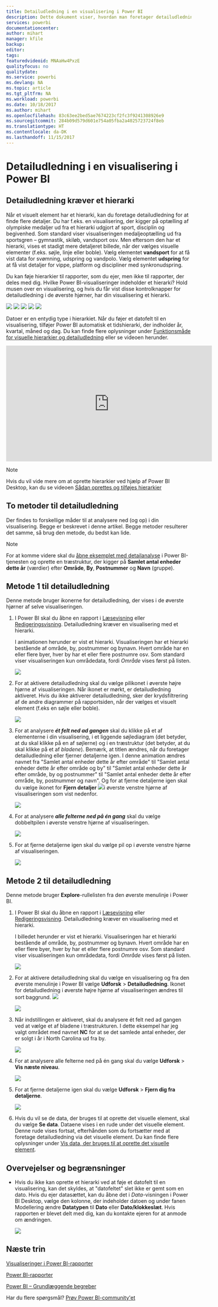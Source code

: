 ```yaml
---
title: Detailudledning i en visualisering i Power BI
description: Dette dokument viser, hvordan man foretager detailudledning i en visualisering i Microsoft Power BI-tjenesten og Power BI Desktop.
services: powerbi
documentationcenter: 
author: mihart
manager: kfile
backup: 
editor: 
tags: 
featuredvideoid: MNAaHw4PxzE
qualityfocus: no
qualitydate: 
ms.service: powerbi
ms.devlang: NA
ms.topic: article
ms.tgt_pltfrm: NA
ms.workload: powerbi
ms.date: 10/18/2017
ms.author: mihart
ms.openlocfilehash: 83c63ee2bed5ae7674223cf2fc3f9241308926e9
ms.sourcegitcommit: 284b09d579d601e754a05fba2a4025723724f8eb
ms.translationtype: HT
ms.contentlocale: da-DK
ms.lasthandoff: 11/15/2017
---
```

# <a name="drill-down-in-a-visualization-in-power-bi"></a>Detailudledning i en visualisering i Power BI
## <a name="drill-down-requires-a-hierarchy"></a>Detailudledning kræver et hierarki
Når et visuelt element har et hierarki, kan du foretage detailudledning for at finde flere detaljer. Du har f.eks. en visualisering, der kigger på optælling af olympiske medaljer ud fra et hierarki udgjort af sport, disciplin og begivenhed. Som standard viser visualiseringen medaljeoptælling ud fra sportsgren – gymnastik, skiløb, vandsport osv. Men eftersom den har et hierarki, vises et stadigt mere detaljeret billede, når der vælges visuelle elementer (f.eks. søjle, linje eller boble). Vælg elementet **vandsport** for at få vist data for svømning, udspring og vandpolo.  Vælg elementet **udspring** for at få vist detaljer for vippe, platform og discipliner med synkronudspring.

Du kan føje hierarkier til rapporter, som du ejer, men ikke til rapporter, der deles med dig.
Hvilke Power BI-visualiseringer indeholder et hierarki?  Hold musen over en visualisering, og hvis du får vist disse kontrolknapper for detailudledning i de øverste hjørner, har din visualisering et hierarki.

![](media/power-bi-visualization-drill-down/power-bi-drill-icon4.png)  ![](media/power-bi-visualization-drill-down/power-bi-drill-icon2.png)  ![](media/power-bi-visualization-drill-down/power-bi-drill-icon3.png)
![](media/power-bi-visualization-drill-down/power-bi-drill-icon5.png) ![](media/power-bi-visualization-drill-down/power-bi-drill-icon6.png)  

Datoer er en entydig type i hierarkiet. Når du føjer et datofelt til en visualisering, tilføjer Power BI automatisk et tidshierarki, der indholder år, kvartal, måned og dag. Du kan finde flere oplysninger under [Funktionsmåde for visuelle hierarkier og detailudledning](guided-learning/visualizations.yml#step-18) eller se videoen herunder.

  <iframe width="560" height="315" src="https://www.youtube.com/embed/MNAaHw4PxzE?list=PL1N57mwBHtN0JFoKSR0n-tBkUJHeMP2cP" frameborder="0" allowfullscreen></iframe>

> [!NOTE]
> Hvis du vil vide mere om at oprette hierarkier ved hjælp af Power BI Desktop, kan du se videoen [Sådan oprettes og tilføjes hierarkier](https://youtu.be/q8WDUAiTGeU)
> 
> 

## <a name="two-methods-to-drill-down"></a>To metoder til detailudledning
Der findes to forskellige måder til at analysere ned (og op) i din visualisering.  Begge er beskrevet i denne artikel. Begge metoder resulterer det samme, så brug den metode, du bedst kan lide.

> [!NOTE]
> For at komme videre skal du [åbne eksemplet med detailanalyse](sample-datasets.md) i Power BI-tjenesten og oprette en træstruktur, der kigger på **Samlet antal enheder dette år** (værdier) efter **Område**, **By**, **Postnummer** og **Navn** (gruppe).  
> 
> 

## <a name="method-1-for-drill-down"></a>Metode 1 til detailudledning
Denne metode bruger ikonerne for detailudledning, der vises i de øverste hjørner af selve visualiseringen.

1. I Power BI skal du åbne en rapport i [Læsevisning](service-report-open-in-reading-view.md) eller [Redigeringsvisning](service-reading-view-and-editing-view.md). Detailudledning kræver en visualisering med et hierarki. 
   
   I animationen herunder er vist et hierarki.  Visualiseringen har et hierarki bestående af område, by, postnummer og bynavn. Hvert område har en eller flere byer, hver by har et eller flere postnumre osv. Som standard viser visualiseringen kun områdedata, fordi *Område* vises først på listen.
   
   ![](media/power-bi-visualization-drill-down/power-bi-hierarcy-list.png)
2. For at aktivere detailudledning skal du vælge pilikonet i øverste højre hjørne af visualiseringen. Når ikonet er mørkt, er detailudledning aktiveret. Hvis du ikke aktiverer detailudledning, sker der krydsfiltrering af de andre diagrammer på rapportsiden, når der vælges et visuelt element (f.eks en søjle eller boble).    
   
   ![](media/power-bi-visualization-drill-down/power-bi-drill-icon.png)
3. For at analysere ***ét felt ned ad gangen*** skal du klikke på et af elementerne i din visualisering, i et liggende søjlediagram (det betyder, at du skal klikke på en af søjlerne) og i en træstruktur (det betyder, at du skal klikke på et af *bladene*). Bemærk, at titlen ændres, når du foretager detailudledning eller fjerner detaljerne igen. I denne animation ændres navnet fra "Samlet antal enheder dette år efter område" til "Samlet antal enheder dette år efter område og by" til "Samlet antal enheder dette år efter område, by og postnummer" til "Samlet antal enheder dette år efter område, by, postnummer og navn". Og for at fjerne detaljerne igen skal du vælge ikonet for **Fjern detaljer**   ![](media/power-bi-visualization-drill-down/power-bi-drill-icon5.png)i øverste venstre hjørne af visualiseringen som vist nedenfor.
   
   ![](media/power-bi-visualization-drill-down/drill.gif)
4. For at analysere ***alle felterne ned på én gang*** skal du vælge dobbeltpilen i øverste venstre hjørne af visualiseringen.
   
   ![](media/power-bi-visualization-drill-down/pbi_drillall.png)
5. For at fjerne detaljerne igen skal du vælge pil op i øverste venstre hjørne af visualiseringen.
   
   ![](media/power-bi-visualization-drill-down/pbi_drillup2.png)

## <a name="method-2-for-drill-down"></a>Metode 2 til detailudledning
Denne metode bruger **Explore**-rullelisten fra den øverste menulinje i Power BI.

1. I Power BI skal du åbne en rapport i [Læsevisning](service-report-open-in-reading-view.md) eller [Redigeringsvisning](service-reading-view-and-editing-view.md). Detailudledning kræver en visualisering med et hierarki. 
   
   I billedet herunder er vist et hierarki.  Visualiseringen har et hierarki bestående af område, by, postnummer og bynavn. Hvert område har en eller flere byer, hver by har et eller flere postnumre osv. Som standard viser visualiseringen kun områdedata, fordi *Område* vises først på listen.
   
   ![](media/power-bi-visualization-drill-down/power-bi-hierarcy-list.png)
2. For at aktivere detailudledning skal du vælge en visualisering og fra den øverste menulinje i Power BI vælge **Udforsk** > **Detailudledning**. Ikonet for detailudledning i øverste højre hjørne af visualiseringen ændres til sort baggrund. ![](media/power-bi-visualization-drill-down/power-bi-drill-icon2.png)  
   
   ![](media/power-bi-visualization-drill-down/power-bi-explore2.png)
3. Når indstillingen er aktiveret, skal du analysere ét felt ned ad gangen ved at vælge et af bladene i træstrukturen. I dette eksempel har jeg valgt området med navnet **NC** for at se det samlede antal enheder, der er solgt i år i North Carolina ud fra by.
   
   ![](media/power-bi-visualization-drill-down/power-bi-drilldown-1.png)
4. For at analysere alle felterne ned på én gang skal du vælge **Udforsk** > **Vis næste niveau**.
   
   ![](media/power-bi-visualization-drill-down/power-bi-show-next-level.png)
5. For at fjerne detaljerne igen skal du vælge **Udforsk** > **Fjern dig fra detaljerne**.
   
   ![](media/power-bi-visualization-drill-down/power-bi-drill-up2.png)
6. Hvis du vil se de data, der bruges til at oprette det visuelle element, skal du vælge **Se data**. Dataene vises i en rude under det visuelle element. Denne rude vises fortsat, efterhånden som du fortsætter med at foretage detailudledning via det visuelle element. Du kan finde flere oplysninger under [Vis data, der bruges til at oprette det visuelle element](service-reports-show-data.md).

## <a name="considerations-and-limitations"></a>Overvejelser og begrænsninger
* Hvis du ikke kan oprette et hierarki ved at føje et datofelt til en visualisering, kan det skyldes, at "datofeltet" slet ikke er gemt som en dato. Hvis du ejer datasættet, kan du åbne det i *Data*-visningen i Power BI Desktop, vælge den kolonne, der indeholder datoen og under fanen Modellering ændre **Datatypen** til **Dato** eller  **Dato/klokkeslæt**. Hvis rapporten er blevet delt med dig, kan du kontakte ejeren for at anmode om ændringen.  
  
  ![](media/power-bi-visualization-drill-down/power-bi-change-data-type2.png)

## <a name="next-steps"></a>Næste trin
[Visualiseringer i Power BI-rapporter](power-bi-report-visualizations.md)

[Power BI-rapporter](service-reports.md)

[Power BI – Grundlæggende begreber](service-basic-concepts.md)

Har du flere spørgsmål? [Prøv Power BI-community'et](http://community.powerbi.com/)

